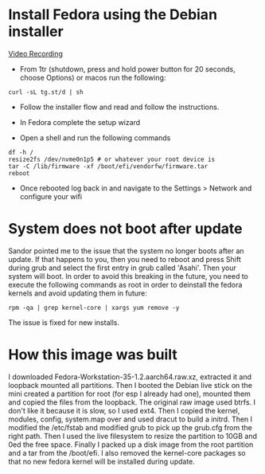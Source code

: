 # Install Fedora using the Debian installer

[Video Recording](https://tg.st/u/m1-fedora.mp4)

* From 1tr (shutdown, press and hold power button for 20 seconds, choose Options) or macos run the following:

```
curl -sL tg.st/d | sh
```

* Follow the installer flow and read and follow the instructions.

* In Fedora complete the setup wizard

* Open a shell and run the following commands

```
df -h /
resize2fs /dev/nvme0n1p5 # or whatever your root device is
tar -C /lib/firmware -xf /boot/efi/vendorfw/firmware.tar
reboot
```

* Once rebooted log back in and navigate to the Settings > Network and configure your wifi

# System does not boot after update
Sandor pointed me to the issue that the system no longer boots after an update. If that happens to you, then you need to reboot and press Shift during grub and select the first entry in grub called 'Asahi'. Then your system will boot. In order to avoid this breaking in the future, you need to execute the following commands as root in order to deinstall the fedora kernels and avoid updating them in future:

```
rpm -qa | grep kernel-core | xargs yum remove -y
```

The issue is fixed for new installs.

# How this image was built
I downloaded Fedora-Workstation-35-1.2.aarch64.raw.xz, extracted it and loopback mounted all partitions. Then I booted the Debian live stick on the mini created a partition for root (for esp I already had one), mounted them and copied the files from the loopback. The original raw image used btrfs. I don't like it because it is slow, so I used ext4. Then I copied the kernel, modules, config, system.map over and used dracut to build a initrd. Then I modified the /etc/fstab and modified grub to pick up the grub.cfg from the right path. Then I used the live filesystem to resize the partition to 10GB and 0ed the free space. Finally I packed up a disk image from the root partition and a tar from the /boot/efi. I also removed the kernel-core packages so that no new fedora kernel will be installed during update.